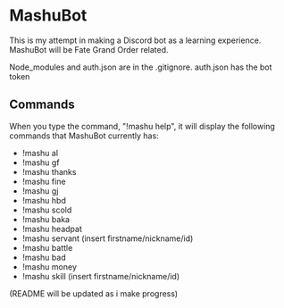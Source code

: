 # MashuBot

This is my attempt in making a Discord bot as a learning experience. MashuBot will be Fate Grand Order related.

Node_modules and auth.json are in the .gitignore.
auth.json has the bot token

## Commands

When you type the command, "!mashu help", it will display the following commands that MashuBot currently has:
 - !mashu al 
 - !mashu gf 
 - !mashu thanks 
 - !mashu fine 
 - !mashu gj 
 - !mashu hbd 
 - !mashu scold 
 - !mashu baka
 - !mashu headpat
 - !mashu servant (insert firstname/nickname/id)
 - !mashu battle
 - !mashu bad
 - !mashu money
 - !mashu skill (insert firstname/nickname/id)

(README will be updated as i make progress)
